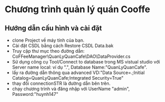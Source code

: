 # Chương trình quản lý quán Cooffe
## Hướng dẫn cấu hình và cài đặt
* clone Project về máy tính của bạn.
* Cài đặt CSDL bằng cách Restore CSDL Data.bak
* Truy cập thư mục theo đường dẫn: CoFFeeManager\QuanLyQuanCafe\DAO\DataProvider.cs  
* Sử dụng công cụ Tool/Connect to database trong MS vistual studio với Server name local: ví dụ ".", Database Name:"QuanLyQuanCafe".
* lấy ra đường dẫn thông qua advanced VD:"Data Source=.;Initial Catalog=QuanLyQuanCafe;Integrated Security=True"
* thay đổi connectionSTR là đường dẫn bên trên.
* chạy chương trình và đăng nhập với UserName "admin", Password:"huynh147" 